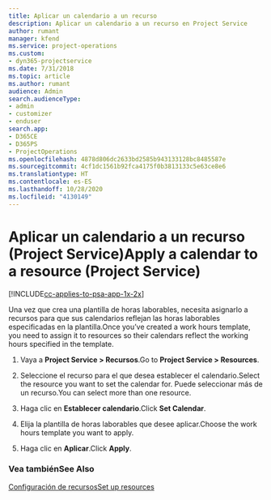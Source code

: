 ```yaml
---
title: Aplicar un calendario a un recurso
description: Aplicar un calendario a un recurso en Project Service
author: rumant
manager: kfend
ms.service: project-operations
ms.custom:
- dyn365-projectservice
ms.date: 7/31/2018
ms.topic: article
ms.author: rumant
audience: Admin
search.audienceType:
- admin
- customizer
- enduser
search.app:
- D365CE
- D365PS
- ProjectOperations
ms.openlocfilehash: 4878d806dc2633bd2585b943133128bc8485587e
ms.sourcegitcommit: 4cf1dc1561b92fca4175f0b3813133c5e63ce8e6
ms.translationtype: HT
ms.contentlocale: es-ES
ms.lasthandoff: 10/28/2020
ms.locfileid: "4130149"
---
```

# <a name="apply-a-calendar-to-a-resource-project-service"></a><span data-ttu-id="73446-103">Aplicar un calendario a un recurso (Project Service)</span><span class="sxs-lookup"><span data-stu-id="73446-103">Apply a calendar to a resource (Project Service)</span></span>

[!INCLUDE[cc-applies-to-psa-app-1x-2x](../includes/cc-applies-to-psa-app-1x-2x.md)]

<span data-ttu-id="73446-104">Una vez que crea una plantilla de horas laborables, necesita asignarlo a recursos para que sus calendarios reflejan las horas laborables especificadas en la plantilla.</span><span class="sxs-lookup"><span data-stu-id="73446-104">Once you’ve created a work hours template, you need to assign it to resources so their calendars reflect the working hours specified in the template.</span></span>  
  
1.  <span data-ttu-id="73446-105">Vaya a **Project Service > Recursos**.</span><span class="sxs-lookup"><span data-stu-id="73446-105">Go to **Project Service > Resources**.</span></span>  
  
2.  <span data-ttu-id="73446-106">Seleccione el recurso para el que desea establecer el calendario.</span><span class="sxs-lookup"><span data-stu-id="73446-106">Select the resource you want to set the calendar for.</span></span> <span data-ttu-id="73446-107">Puede seleccionar más de un recurso.</span><span class="sxs-lookup"><span data-stu-id="73446-107">You can select more than one resource.</span></span>  
  
3.  <span data-ttu-id="73446-108">Haga clic en **Establecer calendario**.</span><span class="sxs-lookup"><span data-stu-id="73446-108">Click **Set Calendar**.</span></span>  
  
4.  <span data-ttu-id="73446-109">Elija la plantilla de horas laborables que desee aplicar.</span><span class="sxs-lookup"><span data-stu-id="73446-109">Choose the work hours template you want to apply.</span></span>  
  
5.  <span data-ttu-id="73446-110">Haga clic en **Aplicar**.</span><span class="sxs-lookup"><span data-stu-id="73446-110">Click **Apply**.</span></span>  
  
### <a name="see-also"></a><span data-ttu-id="73446-111">Vea también</span><span class="sxs-lookup"><span data-stu-id="73446-111">See Also</span></span>  
 [<span data-ttu-id="73446-112">Configuración de recursos</span><span class="sxs-lookup"><span data-stu-id="73446-112">Set up resources</span></span>](../psa/set-up-resources.md)
